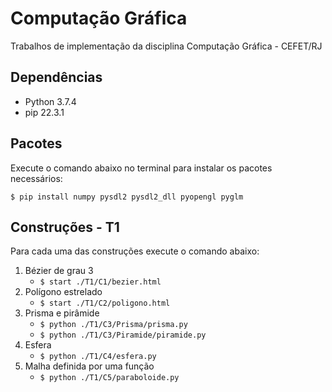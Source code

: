 # Computação Gráfica

Trabalhos de implementação da disciplina Computação Gráfica - CEFET/RJ

## Dependências
* Python 3.7.4
* pip 22.3.1

## Pacotes
Execute o comando abaixo no terminal para instalar os pacotes necessários:

```$ pip install numpy pysdl2 pysdl2_dll pyopengl pyglm```

## Construções - T1

Para cada uma das construções execute o comando abaixo:

1. Bézier de grau 3
    * ```$ start ./T1/C1/bezier.html```
2. Polígono estrelado
    * ```$ start ./T1/C2/poligono.html```
3. Prisma e pirâmide
    * ```$ python ./T1/C3/Prisma/prisma.py```
    * ```$ python ./T1/C3/Piramide/piramide.py```
4. Esfera
    * ```$ python ./T1/C4/esfera.py```
5. Malha definida por uma função 
    * ```$ python ./T1/C5/paraboloide.py```


